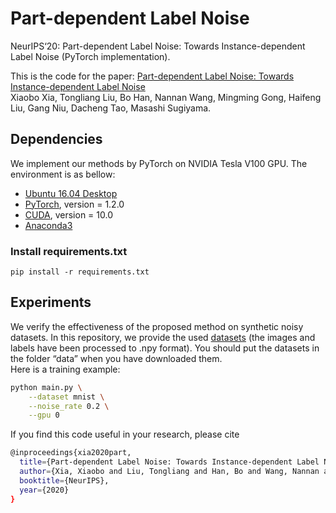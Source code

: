 # Part-dependent Label Noise 

NeurIPS‘20: Part-dependent Label Noise: Towards Instance-dependent Label Noise (PyTorch implementation).  

This is the code for the paper:
[Part-dependent Label Noise: Towards Instance-dependent Label Noise](https://arxiv.org/pdf/2006.07836.pdf)      
Xiaobo Xia, Tongliang Liu, Bo Han, Nannan Wang, Mingming Gong, Haifeng Liu, Gang Niu, Dacheng Tao, Masashi Sugiyama.


## Dependencies
We implement our methods by PyTorch on NVIDIA Tesla V100 GPU. The environment is as bellow:
- [Ubuntu 16.04 Desktop](https://ubuntu.com/download)
- [PyTorch](https://PyTorch.org/), version = 1.2.0
- [CUDA](https://developer.nvidia.com/cuda-downloads), version = 10.0
- [Anaconda3](https://www.anaconda.com/)

### Install requirements.txt
~~~
pip install -r requirements.txt
~~~

## Experiments
We verify the effectiveness of the proposed method on synthetic noisy datasets. In this repository, we provide the used [datasets](https://drive.google.com/open?id=1Tz3W3JVYv2nu-mdM6x33KSnRIY1B7ygQ) (the images and labels have been processed to .npy format). You should put the datasets in the folder “data” when you have downloaded them.       
Here is a training example: 
```bash
python main.py \
    --dataset mnist \
    --noise_rate 0.2 \
    --gpu 0
```
If you find this code useful in your research, please cite  
```bash
@inproceedings{xia2020part,
  title={Part-dependent Label Noise: Towards Instance-dependent Label Noise},
  author={Xia, Xiaobo and Liu, Tongliang and Han, Bo and Wang, Nannan and Gong, Mingming and Liu, Haifeng and Niu, Gang and Tao, Dacheng and Sugiyama, Masashi},
  booktitle={NeurIPS},
  year={2020}
}
```  
